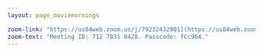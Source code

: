```yaml
---
layout: page_moviemornings

zoom-link: "https://us04web.zoom.us/j/79232432901](https://us04web.zoom.us/j/71278310428?pwd=10DQGASqb6UxncyBawQ2iYhpfXm3l3.1"
zoom-text: "Meeting ID: 712 7831 0428. Passcode: fCc964."
---
```

